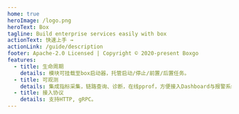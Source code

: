 ```yaml
---
home: true
heroImage: /logo.png
heroText: Box
tagline: Build enterprise services easily with box
actionText: 快速上手 →
actionLink: /guide/description
footer: Apache-2.0 Licensed | Copyright © 2020-present Boxgo
features:
  - title: 生命周期
    details: 模块可挂载至box启动器，托管启动/停止/前置/后置任务。
  - title: 可观测
    details: 集成指标采集，链路查询、诊断，在线pprof，方便接入Dashboard与报警系统。
  - title: 接入协议
    details: 支持HTTP, gRPC。
---
```

